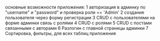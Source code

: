 
основные возможности приложения: 
    1 авторизация в админку  по "username" и "password" и проверка роли == 'Admin'
    2 создание пользователя через форму регистрации 
    3 CRUD с пользователями на форме админки связь с ролями 
    4 СRUD с ролями 
    5 CRUD с постами связанными с авторами
    6 Разлогин с главной страницы админки 
    7 Сортировка, фильтры, для всех таблиц приложения 
